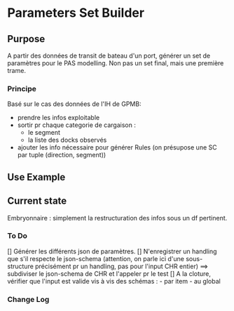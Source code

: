 # Parameters Set Builder

## Purpose
A partir des données de transit de bateau d'un port, générer un set de paramètres pour le PAS modelling. Non pas un set final, mais une première trame.

### Principe
Basé sur le cas des données de l'IH de GPMB:
- prendre les infos exploitable
- sortir pr chaque categorie de cargaison :
	- le segment
	- la liste des docks observés
- ajouter les info nécessaire pour générer Rules (on présupose une SC par tuple (direction, segment))

## Use Example

## Current state
Embryonnaire : simplement la restructuration des infos sous un df pertinent.

### To Do
[] Générer les différents json de paramètres.
[] N'enregistrer un handling que s'il respecte le json-schema (attention, on parle ici d'une sous-structure précisément pr un handling, pas pour l'input CHR entier) ==> subdiviser le json-schema de CHR et l'appeler pr le test
[] A la cloture, vérifier que l'input est valide vis à vis des schémas :
	- par item
	- au global

### Change Log

